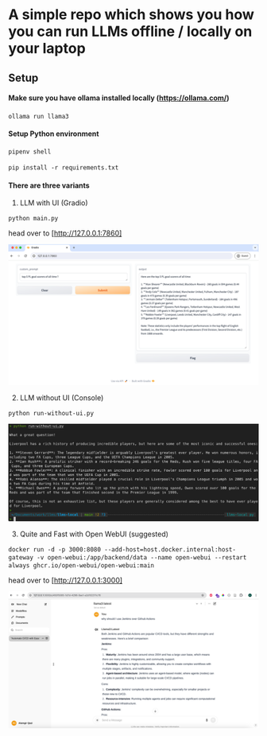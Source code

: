 # A simple repo which shows you how you can run LLMs offline / locally on your laptop 

## Setup

#### Make sure you have ollama installed locally (https://ollama.com/)

`ollama run llama3` 

#### Setup Python environment

```
pipenv shell

pip install -r requirements.txt
```

#### There are three variants 

1. LLM with UI (Gradio)

```
python main.py
```

head over to [http://127.0.0.1:7860]

![LLM with UI (Gradio)](assets/gradio-screenshot.png)


2. LLM without UI (Console)
   
```
python run-without-ui.py
```

![LLM without UI (Console)](assets/console-screenshot.png)


3. Quite and Fast with Open WebUI (suggested)

```
docker run -d -p 3000:8080 --add-host=host.docker.internal:host-gateway -v open-webui:/app/backend/data --name open-webui --restart always ghcr.io/open-webui/open-webui:main
```

head over to [http://127.0.0.1:3000]

![LLM with Open WebUI](assets/openwebui-screenshot.png)

